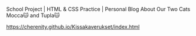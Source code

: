 School Project | HTML & CSS Practice | Personal Blog About Our Two Cats  Mocca🐱 and Tupla🐱

https://cherenity.github.io/Kissakaverukset/index.html
